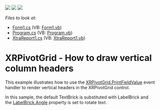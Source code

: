 <!-- default badges list -->
![](https://img.shields.io/endpoint?url=https://codecentral.devexpress.com/api/v1/VersionRange/128605321/15.1.4%2B)
[![](https://img.shields.io/badge/Open_in_DevExpress_Support_Center-FF7200?style=flat-square&logo=DevExpress&logoColor=white)](https://supportcenter.devexpress.com/ticket/details/T226849)
[![](https://img.shields.io/badge/📖_How_to_use_DevExpress_Examples-e9f6fc?style=flat-square)](https://docs.devexpress.com/GeneralInformation/403183)
<!-- default badges end -->
<!-- default file list -->
*Files to look at*:

* [Form1.cs](./CS/Form1.cs) (VB: [Form1.vb](./VB/Form1.vb))
* [Program.cs](./CS/Program.cs) (VB: [Program.vb](./VB/Program.vb))
* [XtraReport1.cs](./CS/XtraReport1.cs) (VB: [XtraReport1.vb](./VB/XtraReport1.vb))
<!-- default file list end -->
# XRPivotGrid - How to draw vertical column headers


<p>This example illustrates how to use the <a href="https://documentation.devexpress.com/#XtraReports/DevExpressXtraReportsUIXRPivotGrid_PrintFieldValuetopic">XRPivotGrid.PrintFieldValue</a> event handler to render vertical headers in the XRPivotGrid control.</p>
<p>In this sample, the default TextBrick is substituted with LabelBrick and the <a href="https://documentation.devexpress.com/#CoreLibraries/DevExpressXtraPrintingLabelBrick_Angletopic">LabelBrick.Angle</a> property is set to rotate text.</p>

<br/>


